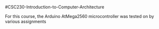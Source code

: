 #CSC230-Introduction-to-Computer-Architecture

For this course, the Arduino AtMega2560 microcontroller was tested on by various assignments
